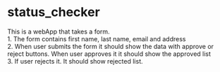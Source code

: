 # status_checker
This is a webApp that takes a form. <br>
    1. The form contains first name, last name, email and address<br>
    2. When user submits the form it should show the data with approve or reject buttons. When user approves it it should show the approved list <br>
    3. If user rejects it. It should show rejected list. <br>
    
    
